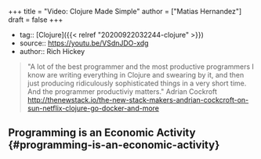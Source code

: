 +++
title = "Video: Clojure Made Simple"
author = ["Matias Hernandez"]
draft = false
+++

-   tag:: [Clojure]({{< relref "20200922032244-clojure" >}})
-   source:: <https://youtu.be/VSdnJDO-xdg>
-   author:: Rich Hickey

> "A lot of the best programmer and the most productive programmers I know are writing everything in Clojure and swearing by it, and then just producing ridiculously sophisticated things in a very short time.
> And the programmer productiviy matters."
> Adrian Cockroft
> <http://thenewstack.io/the-new-stack-makers-andrian-cockcroft-on-sun-netflix-clojure-go-docker-and-more>


## Programming is an Economic Activity {#programming-is-an-economic-activity}
